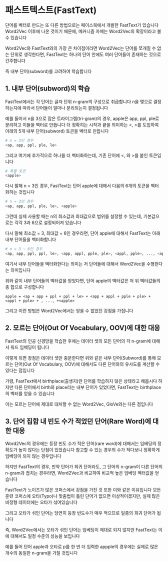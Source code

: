 # 패스트텍스트(FastText)

단어를 벡터로 만드는 또 다른 방법으로는 페이스북에서 개발한 FastText가 있습니다 Word2Vec 이후에 나온 것이기 때문에, 메커니즘 자체는 Word2Vec의 확장이라고 볼 수 있습니다

Word2Vec와 FastText와의 가장 큰 차이점이라면 Word2Vec는 단어를 쪼개질 수 없는 단위로 생각한다면, FastText는 하나의 단어 안에도 여러 단어들이 존재하는 것으로 간주합니다

즉 내부 단어(subword)를 고려하여 학습합니다

## 1. 내부 단어(subword)의 학습

FastText에서는 각 단어는 글자 단위 n-gram의 구성으로 취급합니다  n을 몇으로 결정하는지에 따라서 단어들이 얼마나 분리되는지 결정됩니다

예를 들어서 n을 3으로 잡은 트라이그램(tri-gram)의 경우, apple은 app, ppl, ple로 분리하고 이들을 벡터로 만듭니다 더 정확히는 시작과 끝을 의미하는 <, >를 도입하여 아래의 5개 내부 단어(subword) 토큰을 벡터로 만듭니다

```py
# n = 3인 경우
<ap, app, ppl, ple, le> 
```
그리고 여기에 추가적으로 하나를 더 벡터화하는데, 기존 단어에 <, 와 >를 붙인 토큰입니다
```py
# 특별 토큰
<apple>
```
다시 말해 n = 3인 경우, FastText는 단어 apple에 대해서 다음의 6개의 토큰을 벡터화하는 것입니다
```py
# n = 3인 경우
<ap, app, ppl, ple, le>, <apple>
```
그런데 실제 사용할 때는 n의 최소값과 최대값으로 범위를 설정할 수 있는데, 기본값으로는 각각 3과 6으로 설정되어져 있습니다 

다시 말해 최소값 = 3, 최대값 = 6인 경우라면, 단어 apple에 대해서 FastText는 아래 내부 단어들을 벡터화합니다
```py
# n = 3 ~ 6인 경우
<ap, app, ppl, ppl, le>, <app, appl, pple, ple>, <appl, pple>, ..., <apple>
```
여기서 내부 단어들을 벡터화한다는 의미는 저 단어들에 대해서 Word2Vec을 수행한다는 의미입니다

위와 같이 내부 단어들의 벡터값을 얻었다면, 단어 apple의 벡터값은 저 위 벡터값들의 총 합으로 구성합니다
```
apple = <ap + app + ppl + ppl + le> + <app + appl + pple + ple> + <appl + pple> + , ..., +<apple>
```

그리고 이런 방법은 Word2Vec에서는 얻을 수 없었던 강점을 가집니다

## 2. 모르는 단어(Out Of Vocabulary, OOV)에 대한 대응

FastText의 인공 신경망을 학습한 후에는 데이터 셋의 모든 단어의 각 n-gram에 대해서 워드 임베딩이 됩니다 

이렇게 되면 장점은 데이터 셋만 충분한다면 위와 같은 내부 단어(Subword)를 통해 모르는 단어(Out Of Vocabulary, OOV)에 대해서도 다른 단어와의 유사도를 계산할 수 있다는 점입니다

가령, FastText에서 birthplace(출생지)란 단어를 학습하지 않은 상태라고 해봅시다
하지만 다른 단어에서 birth와 place라는 내부 단어가 있었다면, FastText는 birthplace의 벡터를 얻을 수 있습니다

이는 모르는 단어에 제대로 대처할 수 없는 Word2Vec, GloVe와는 다른 점입니다

## 3. 단어 집합 내 빈도 수가 적었던 단어(Rare Word)에 대한 대응

Word2Vec의 경우에는 등장 빈도 수가 적은 단어(rare word)에 대해서는 임베딩의 정확도가 높지 않다는 단점이 있었습니다 참고할 수 있는 경우의 수가 적다보니 정확하게 임베딩이 되지 않는 경우입니다

하지만 FastText의 경우, 만약 단어가 희귀 단어라도, 그 단어의 n-gram이 다른 단어의 n-gram과 겹치는 경우라면, Word2Vec과 비교하여 비교적 높은 임베딩 벡터값을 얻습니다

FastText가 노이즈가 많은 코퍼스에서 강점을 가진 것 또한 이와 같은 이유입니다 모든 훈련 코퍼스에 오타(Typo)나 맞춤법이 틀린 단어가 없으면 이상적이겠지만, 실제 많은 비정형 데이터에는 오타가 섞여있습니다

그리고 오타가 섞인 단어는 당연히 등장 빈도수가 매우 적으므로 일종의 희귀 단어가 됩니다

즉, Word2Vec에서는 오타가 섞인 단어는 임베딩이 제대로 되지 않지만 FastText는 이에 대해서도 일정 수준의 성능을 보입니다

예를 들어 단어 apple과 오타로 p를 한 번 더 입력한 appple의 경우에는 실제로 많은 개수의 동일한 n-gram을 가질 것입니다